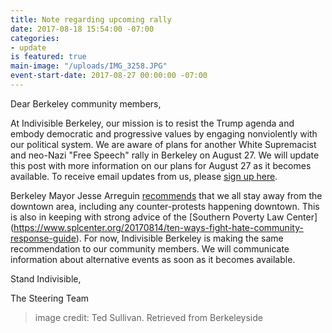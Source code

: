 ```yaml
---
title: Note regarding upcoming rally
date: 2017-08-18 15:54:00 -07:00
categories:
- update
is featured: true
main-image: "/uploads/IMG_3258.JPG"
event-start-date: 2017-08-27 00:00:00 -07:00
---
```


Dear Berkeley community members,

At Indivisible Berkeley, our mission is to resist the Trump agenda and embody democratic and progressive values by engaging nonviolently with our political system. We are aware of plans for another White Supremacist and neo-Nazi "Free Speech" rally in Berkeley on August 27. We will update this post with more information on our plans for August 27 as it becomes available. To receive email updates from us, please [sign up here](https://www.indivisibleberkeley.org/join.html).

Berkeley Mayor Jesse Arreguin [recommends](https://www.jessearreguin.com/blog-1/2017/8/18/how-do-we-act-in-the-face-of-bigotry-bzl6p) that we all stay away from the downtown area, including any counter-protests happening downtown. This is also in keeping with strong advice of the [Southern Poverty Law Center] (https://www.splcenter.org/20170814/ten-ways-fight-hate-community-response-guide). For now, Indivisible Berkeley is making the same recommendation to our community members. We will communicate information about alternative events as soon as it becomes available.

Stand Indivisible,

The Steering Team

> image credit: Ted Sullivan. Retrieved from Berkeleyside